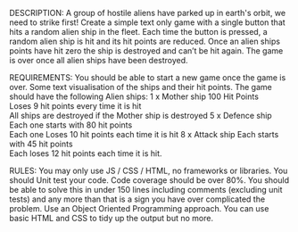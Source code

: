 DESCRIPTION: A group of hostile aliens have parked up in earth's orbit, we need to strike first! Create a simple text only game with a single button that hits a random alien ship in the fleet. Each time the button is pressed, a random alien ship is hit and its hit points are reduced. Once an alien ships points have hit zero the ship is destroyed and can’t be hit again. The game is over once all alien ships have been destroyed.

REQUIREMENTS: 
You should be able to start a new game once the game is over.
Some text visualisation of the ships and their hit points.
The game should have the following Alien ships:
1 x Mother ship 
100 Hit Points  
Loses 9 hit points every time it is hit  
All ships are destroyed if the Mother ship is destroyed
5 x Defence ship  
Each one starts with 80 hit points  
Each one Loses 10 hit points each time it is hit 
8 x Attack ship 
Each starts with 45 hit points  
Each loses 12 hit points each time it is hit. 


RULES: 
You may only use JS / CSS / HTML, no frameworks or libraries.
You should Unit test your code. Code coverage should be over 80%.
You should be able to solve this in under 150 lines including comments (excluding unit tests) and any more than that is a sign you have over complicated the problem.
Use an Object Oriented Programming approach.
You can use basic HTML and CSS to tidy up the output but no more.
